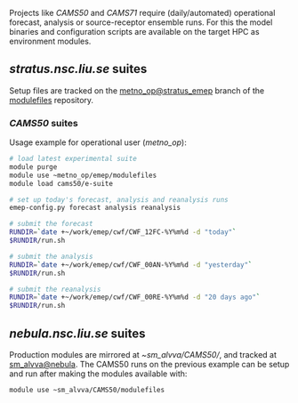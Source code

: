 Projects like *CAMS50* and *CAMS71* require (daily/automated) operational forecast, analysis or source-receptor ensemble runs. For this the model binaries and configuration scripts are available on the target HPC as environment modules.

## *stratus.nsc.liu.se* suites
Setup files are tracked on the [metno_op@stratus_emep][] branch of the [modulefiles][] repository.

[modulefiles]: https://github.com/metno/modulefiles
[metno_op@stratus_emep]: https://github.com/metno/modulefiles/tree/metno_op%40stratus_emep

### *CAMS50* suites

Usage example for operational user (*metno_op*):

```bash
# load latest experimental suite
module purge
module use ~metno_op/emep/modulefiles
module load cams50/e-suite

# set up today's forecast, analysis and reanalysis runs
emep-config.py forecast analysis reanalysis

# submit the forecast
RUNDIR=`date +~/work/emep/cwf/CWF_12FC-%Y%m%d -d "today"`
$RUNDIR/run.sh

# submit the analysis
RUNDIR=`date +~/work/emep/cwf/CWF_00AN-%Y%m%d -d "yesterday"`
$RUNDIR/run.sh

# submit the reanalysis
RUNDIR=`date +~/work/emep/cwf/CWF_00RE-%Y%m%d -d "20 days ago"`
$RUNDIR/run.sh
```

## *nebula.nsc.liu.se* suites

Production modules are mirrored at *~sm_alvva/CAMS50/*, and tracked at [sm_alvva@nebula][].
The CAMS50 runs on the previous example can be setup and run after making the modules available with:

```bash
module use ~sm_alvva/CAMS50/modulefiles
```

[sm_alvva@nebula]: https://github.com/metno/modulefiles/tree/sm_alvva%40nebula
